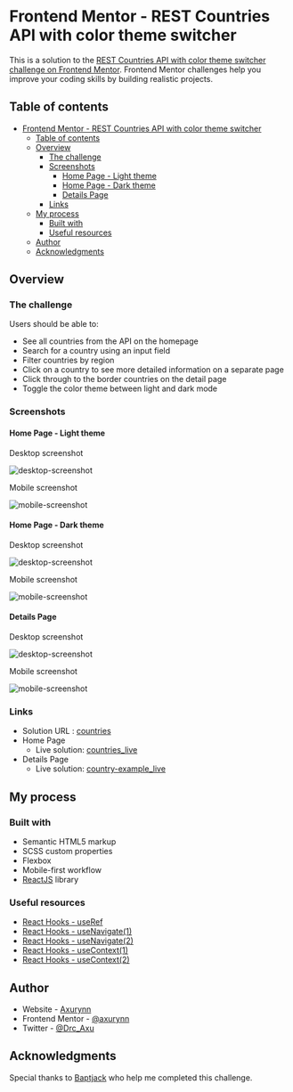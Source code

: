 # Frontend Mentor - REST Countries API with color theme switcher

This is a solution to the [REST Countries API with color theme switcher challenge on Frontend Mentor](https://www.frontendmentor.io/challenges/rest-countries-api-with-color-theme-switcher-5cacc469fec04111f7b848ca). Frontend Mentor challenges help you improve your coding skills by building realistic projects.

## Table of contents

- [Frontend Mentor - REST Countries API with color theme switcher](#frontend-mentor---rest-countries-api-with-color-theme-switcher)
  - [Table of contents](#table-of-contents)
  - [Overview](#overview)
    - [The challenge](#the-challenge)
    - [Screenshots](#screenshots)
      - [Home Page - Light theme](#home-page---light-theme)
      - [Home Page - Dark theme](#home-page---dark-theme)
      - [Details Page](#details-page)
    - [Links](#links)
  - [My process](#my-process)
    - [Built with](#built-with)
    - [Useful resources](#useful-resources)
  - [Author](#author)
  - [Acknowledgments](#acknowledgments)

## Overview

### The challenge

Users should be able to:

- See all countries from the API on the homepage
- Search for a country using an input field
- Filter countries by region
- Click on a country to see more detailed information on a separate page
- Click through to the border countries on the detail page
- Toggle the color theme between light and dark mode

### Screenshots

#### Home Page - Light theme

Desktop screenshot

![desktop-screenshot](./src/assets/screenshots/desktop-screenshot(light).png)

Mobile screenshot

![mobile-screenshot](./src/assets/screenshots/mobile-screenshot(light).png)

#### Home Page - Dark theme

Desktop screenshot

![desktop-screenshot](./src/assets/screenshots/desktop-screenshot(dark).png)

Mobile screenshot

![mobile-screenshot](./src/assets/screenshots/mobile-screenshot(dark).png)

#### Details Page

Desktop screenshot

![desktop-screenshot](./src/assets/screenshots/desktop-screenshot(detailsPage).png)

Mobile screenshot

![mobile-screenshot](./src/assets/screenshots/mobile-screenshot(detailsPage).png)

### Links

- Solution URL : [countries](https://github.com/Axurynn/countries)
- Home Page
  - Live solution: [countries_live](https://axurynn.github.io/countries/)
- Details Page
  - Live solution: [country-example_live](https://axurynn.github.io/countries/bel)

## My process

### Built with

- Semantic HTML5 markup
- SCSS custom properties
- Flexbox
- Mobile-first workflow
- [ReactJS](https://reactjs.org/) library

### Useful resources

- [React Hooks - useRef](https://fr.reactjs.org/docs/hooks-reference.html#useref)
- [React Hooks - useNavigate(1)](https://reactrouter.com/docs/en/v6/api#usenavigate)
- [React Hooks - useNavigate(2)](https://dev.to/salehmubashar/usenavigate-tutorial-react-js-aop)
- [React Hooks - useContext(1)](https://fr.reactjs.org/docs/hooks-reference.html#usecontext)
- [React Hooks - useContext(2)](https://morioh.com/p/e9f19436c4d9)

## Author

- Website - [Axurynn](https://axurynn.fr)
- Frontend Mentor - [@axurynn](https://www.frontendmentor.io/profile/axurynn)
- Twitter - [@Drc_Axu](https://www.twitter.com/Drc_Axu)

## Acknowledgments

Special thanks to [Baptjack](https://baptjack.fr) who help me completed this challenge.
